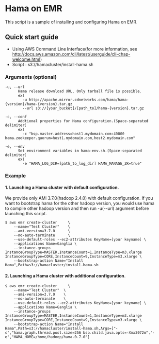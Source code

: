 Hama on EMR
=====================

This script is a sample of installing and configuring Hama on EMR.

## Quick start guide

* Using AWS Command Line Interface(for more information, see http://docs.aws.amazon.com/cli/latest/userguide/cli-chap-welcome.html)
* Script : s3://hamacluster/install-hama.sh

### Arguments (optional)

    -u, --url 
          Hama release download URL. Only tarball file is possible.
          ex)
            -u http://apache.mirror.cdnetworks.com/hama/hama-{version}/hama-{version}.tar.gz
            --url s3://[your_bucket]/[path_to]/hama-{version}.tar.gz
    
    -c, --conf 
          Addtional properties for Hama configuration.(Space-separated delimiter)
          ex)
            -c "bsp.master.address=host1.mydomain.com:40000 hama.zookeeper.quorum=host1.mydomain.com,host2.mydomain.com"
   
    -e, --env 
          Set environment variables in hama-env.sh.(Space-separated delimiter)
          ex)
            -e "HAMA_LOG_DIR=[path_to_log_dir] HAMA_MANAGE_ZK=true"

### Example

#### 1. Launching a Hama cluster with default configuration.

We provide only AMI 3.7.0(hadoop 2.4.0) with default configuration. If you want to bootstrap hama for the other hadoop version, you would use hama to compile other hadoop version and then run -u(--url) argument before launching this script.

```
$ aws emr create-cluster     \
    --name="Test Cluster"    \
    --ami-version=3.7.0      \
    --no-auto-terminate      \
    --use-default-roles --ec2-attributes KeyName=[your keyname] \
    --applications Name=Ganglia \
    --instance-groups InstanceGroupType=MASTER,InstanceCount=1,InstanceType=m3.xlarge InstanceGroupType=CORE,InstanceCount=9,InstanceType=m3.xlarge \
    --bootstrap-action Name="Install Hama",Path=s3://hamacluster/install-hama.sh
```

#### 2. Launching a Hama cluster with additional configuration.

```
$ aws emr create-cluster     \
    --name="Test Cluster"  \
    --ami-version=3.7.0    \
    --no-auto-terminate    \
    --use-default-roles --ec2-attributes KeyName=[your keyname] \
    --applications Name=Ganglia \
    --instance-groups InstanceGroupType=MASTER,InstanceCount=1,InstanceType=m3.xlarge InstanceGroupType=CORE,InstanceCount=9,InstanceType=m3.xlarge \
    --bootstrap-action Name="Install Hama",Path=s3://hamacluster/install-hama.sh,Args=["-c","hama.graph.thread.pool.size=256 bsp.child.java.opts=-Xmx3072m","-e","HAMA_HOME=/home/hadoop/hama-0.7.0"]
```
